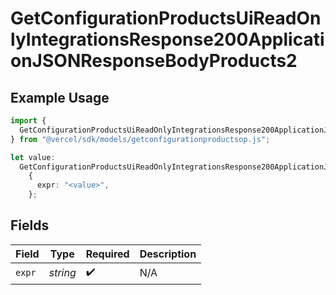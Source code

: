 # GetConfigurationProductsUiReadOnlyIntegrationsResponse200ApplicationJSONResponseBodyProducts2

## Example Usage

```typescript
import {
  GetConfigurationProductsUiReadOnlyIntegrationsResponse200ApplicationJSONResponseBodyProducts2,
} from "@vercel/sdk/models/getconfigurationproductsop.js";

let value:
  GetConfigurationProductsUiReadOnlyIntegrationsResponse200ApplicationJSONResponseBodyProducts2 =
    {
      expr: "<value>",
    };
```

## Fields

| Field              | Type               | Required           | Description        |
| ------------------ | ------------------ | ------------------ | ------------------ |
| `expr`             | *string*           | :heavy_check_mark: | N/A                |